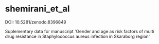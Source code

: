 # shemirani_et_al

DOI: 10.5281/zenodo.8396849 

Suplementary data for manuscript 'Gender and age as risk factors of multi drug resistance in Staphylococcus aureus infection in Skaraborg region'
